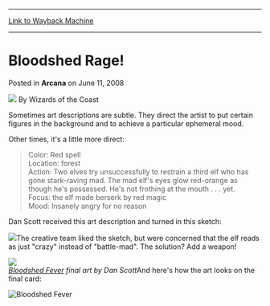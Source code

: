 
---
[Link to Wayback Machine](https://web.archive.org/web/20220629133859/https://magic.wizards.com/en/articles/archive/arcana/bloodshed-rage-2008-06-11)

[_metadata_:author]:- "Wizards of the Coast"
[_metadata_:description]:- "Sometimes art descriptions are subtle. They direct the artist to put certain figures in the background and to achieve a particular ephemeral mood.Other times, it's a little more direct: Color: Red spell Location: forest Action: Two elves try unsuccessfully to restrain a third elf who has gone stark-raving mad. The mad elf's eyes glow red-orange as though he's possessed. He's"
[_metadata_:generator]:- "Drupal 7 (http://drupal.org)"
[_metadata_:node]:- "603886"
[_metadata_:publish_date]:- "2008-06-11"
[_metadata_:source]:- "div-main-content"
[_metadata_:title]:- "Bloodshed Rage!"
[_metadata_:wayback_capture_timestamp]:- "2022-06-29 13:38:59"
[_metadata_:wayback_raw_url]:- "https://web.archive.org/web/20220629133859id_/https://magic.wizards.com/en/articles/archive/arcana/bloodshed-rage-2008-06-11"
[_metadata_:wayback_url]:- "https://magic.wizards.com/en/articles/archive/arcana/bloodshed-rage-2008-06-11"
---


Bloodshed Rage!
===============



 Posted in **Arcana**
 on June 11, 2008 






![](https://media.magic.wizards.com/styles/auth_small/public/images/person/wizards_author.jpg)
By Wizards of the Coast











Sometimes art descriptions are subtle. They direct the artist to put certain figures in the background and to achieve a particular ephemeral mood.

Other times, it's a little more direct: 


> Color: Red spell  
>  Location: forest  
>  Action: Two elves try unsuccessfully to restrain a third elf who has gone stark-raving mad. The mad elf's eyes glow red-orange as though he's possessed. He's not frothing at the mouth . . . yet.  
>  Focus: the elf made berserk by red magic  
>  Mood: Insanely angry for no reason

Dan Scott received this art description and turned in this sketch:

![](https://media.magic.wizards.com/image_legacy_migration/magic/images/mtgcom/arcana1000/1609_sketch.jpg)The creative team liked the sketch, but were concerned that the elf reads as just "crazy" instead of "battle-mad". The solution? Add a weapon!

![](https://media.magic.wizards.com/image_legacy_migration/magic/images/mtgcom/arcana1000/1609_final.jpg)  
*[Bloodshed Fever](https://gatherer.wizards.com/Pages/Card/Details.aspx?name=Bloodshed+Fever) final art by Dan Scott*And here's how the art looks on the final card: 

![Bloodshed Fever](http://gatherer.wizards.com/Handlers/Image.ashx?type=card&name=Bloodshed+Fever)





